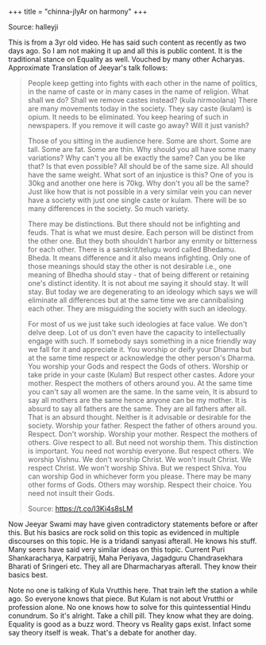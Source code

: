 +++
title = "chinna-jIyAr on harmony"
+++

Source: halleyji

This is from a 3yr old video. He has said such content as recently as two days ago. So I am not making it up and all this is public content. It is the traditional stance on Equality as well. Vouched by many other Acharyas. Approximate Translation of Jeeyar's talk follows:

> People keep getting into fights with each other in the name of politics, in the name of caste or in many cases in the name of religion. What shall we do? Shall we remove castes instead? (kula nirmoolana) There are many movements today in the society. They say caste (kulam) is opium. It needs to be eliminated. You keep hearing of such in newspapers. If you remove it will caste go away? Will it just vanish?
>
> Those of you sitting in the audience here. Some are short. Some are tall. Some are fat. Some are thin. Why should you all have some many variations? Why can't you all be exactly the same? Can you be like that? Is that even possible? All should be of the same size. All should have the same weight. What sort of an injustice is this? One of you is 30kg and another one here is 70kg. Why don't you all be the same? Just like how that is not possible in a very similar vein you can never have a society with just one single caste or kulam.  There will be so many differences in the society. So much variety.
>
> There may be distinctions. But there should not be infighting and feuds. That is what we must desire. Each person will be distinct from the other one. But they both shouldn't harbor any enmity or bitterness for each other. There is a sanskrit/telugu word called Bhedamu. Bheda. It means difference and it also means infighting. Only one of those meanings should stay the other is not desirable i.e., one meaning of Bhedha should stay - that of being different or retaining one's distinct identity. It is not about me saying it should stay. It will stay. But today we are degenerating to an ideology which says we will eliminate all differences but at the same time we are cannibalising each other. They are misguiding the society with such an ideology.
>
> For most of us we just take such ideologies at face value. We don't delve deep. Lot of us don't even have the capacity to intellectually engage with such. If somebody says something in a nice friendly way we fall for it and appreciate it. You worship or deify your Dharma but at the same time respect or acknowledge the other person's Dharma. You worship your Gods and respect the Gods of others.  Worship or take pride in your caste (Kulam) But respect other castes. Adore your mother. Respect the mothers of others around you. At the same time you can't say all women are the same. In the same vein, It is absurd to say all mothers are the same hence anyone can be my mother. It is absurd to say all fathers are the same. They are all fathers after all. That is an absurd thought. Neither is it advisable or desirable for the society. Worship your father. Respect the father of others around you. Respect. Don't worship. Worship your mother. Respect the mothers of others. Give respect to all. But need not worship them. This distinction is important. You need not worship everyone. But respect others. We worship Vishnu. We don't worship Christ. We won't insult Christ. We respect Christ. We won't worship Shiva. But we respect Shiva. You can worship God in whichever form you please. There may be many other forms of Gods. Others may worship. Respect their choice. You need not insult their Gods.
>
> Source: https://t.co/I3Ki4s8sLM

Now Jeeyar Swami may have given contradictory statements before or after this. But his basics are rock solid on this topic as evidenced in multiple discourses on this topic. He is a tridandi sanyasi afterall. He knows his stuff. Many seers have said very similar ideas on this topic. Current Puri Shankaracharya, Karpatriji, Maha Periyava, Jagadguru Chandrasekhara Bharati of Sringeri etc. They all are Dharmacharyas afterall. They know their basics best.

Note no one is talking of Kula Vrutthis here. That train left the station a while ago. So everyone knows that piece. But Kulam is not about Vrutthi or profession alone. No one knows how to solve for this quintessential Hindu conundrum. So it's alright. Take a chill pill. They know what they are doing. Equality is good as a buzz word. Theory vs Reality gaps exist. Infact some say theory itself is weak. That's a debate for another day. 